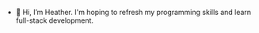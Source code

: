 - 👋 Hi, I’m Heather. 
I'm hoping to refresh my programming skills and learn full-stack development.
